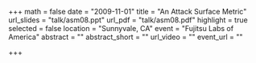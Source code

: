 +++
math = false
date = "2009-11-01"
title = "An Attack Surface Metric"
url_slides = "talk/asm08.ppt"
url_pdf = "talk/asm08.pdf"
highlight = true
selected = false
location = "Sunnyvale, CA"
event = "Fujitsu Labs of America"
abstract = ""
abstract_short = ""
url_video = ""
event_url = ""

+++

